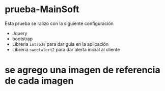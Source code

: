 # prueba-MainSoft
Esta prueba se ralizo con la siguiente configuración
* Jquery
* bootstrap
* Libreria `introJs` para dar guia en la aplicación
* Libreria `sweetalert2` para dar alerta inicial al cliente

# se agrego una imagen de referencia de cada imagen
